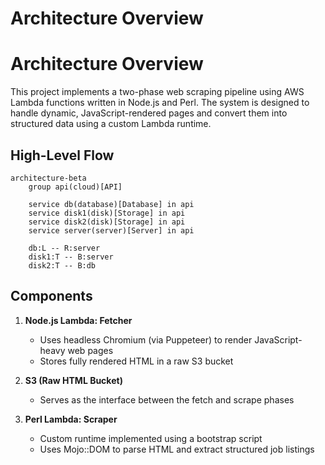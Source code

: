 # Architecture Overview

# Architecture Overview

This project implements a two-phase web scraping pipeline using AWS Lambda functions written in Node.js and Perl. The system is designed to handle dynamic, JavaScript-rendered pages and convert them into structured data using a custom Lambda runtime.

## High-Level Flow

```mermaid
architecture-beta
    group api(cloud)[API]

    service db(database)[Database] in api
    service disk1(disk)[Storage] in api
    service disk2(disk)[Storage] in api
    service server(server)[Server] in api

    db:L -- R:server
    disk1:T -- B:server
    disk2:T -- B:db
```

## Components
1. **Node.js Lambda: Fetcher**
    - Uses headless Chromium (via Puppeteer) to render JavaScript-heavy web pages
    - Stores fully rendered HTML in a raw S3 bucket

2. **S3 (Raw HTML Bucket)**
    - Serves as the interface between the fetch and scrape phases

3. **Perl Lambda: Scraper**
    - Custom runtime implemented using a bootstrap script
    - Uses Mojo::DOM to parse HTML and extract structured job listings

